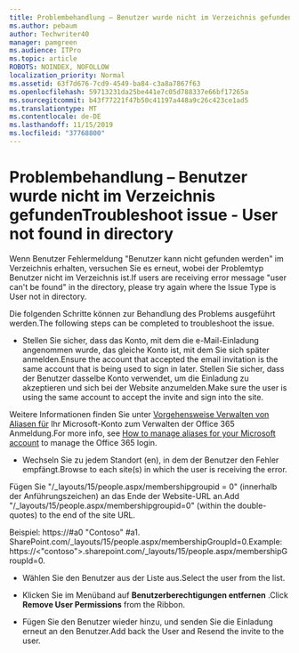 ```yaml
---
title: Problembehandlung – Benutzer wurde nicht im Verzeichnis gefunden
ms.author: pebaum
author: Techwriter40
manager: pamgreen
ms.audience: ITPro
ms.topic: article
ROBOTS: NOINDEX, NOFOLLOW
localization_priority: Normal
ms.assetid: 63f7d676-7cd9-4549-ba84-c3a8a7867f63
ms.openlocfilehash: 59713231da25be441e7c05d788337e66bf17265a
ms.sourcegitcommit: b43f77221f47b50c41197a448a9c26c423ce1ad5
ms.translationtype: MT
ms.contentlocale: de-DE
ms.lasthandoff: 11/15/2019
ms.locfileid: "37768800"
---
```

# <a name="troubleshoot-issue---user-not-found-in-directory"></a><span data-ttu-id="0b19e-102">Problembehandlung – Benutzer wurde nicht im Verzeichnis gefunden</span><span class="sxs-lookup"><span data-stu-id="0b19e-102">Troubleshoot issue - User not found in directory</span></span>

<span data-ttu-id="0b19e-103">Wenn Benutzer Fehlermeldung "Benutzer kann nicht gefunden werden" im Verzeichnis erhalten, versuchen Sie es erneut, wobei der Problemtyp Benutzer nicht im Verzeichnis ist.</span><span class="sxs-lookup"><span data-stu-id="0b19e-103">If users are receiving error message "user can't be found" in the directory, please try again where the Issue Type is User not in directory.</span></span>

<span data-ttu-id="0b19e-104">Die folgenden Schritte können zur Behandlung des Problems ausgeführt werden.</span><span class="sxs-lookup"><span data-stu-id="0b19e-104">The following steps can be completed to troubleshoot the issue.</span></span>

- <span data-ttu-id="0b19e-105">Stellen Sie sicher, dass das Konto, mit dem die e-Mail-Einladung angenommen wurde, das gleiche Konto ist, mit dem Sie sich später anmelden.</span><span class="sxs-lookup"><span data-stu-id="0b19e-105">Ensure the account that accepted the email invitation is the same account that is being used to sign in later.</span></span> <span data-ttu-id="0b19e-106">Stellen Sie sicher, dass der Benutzer dasselbe Konto verwendet, um die Einladung zu akzeptieren und sich bei der Website anzumelden.</span><span class="sxs-lookup"><span data-stu-id="0b19e-106">Make sure the user is using the same account to accept the invite and sign into the site.</span></span> 

<span data-ttu-id="0b19e-107">Weitere Informationen finden Sie unter [Vorgehensweise Verwalten von Aliasen für</a> Ihr Microsoft-Konto zum Verwalten der Office 365 Anmeldung](https://support.microsoft.com/help/12407/microsoft-account-how-to-manage-aliases).</span><span class="sxs-lookup"><span data-stu-id="0b19e-107">For more info, see [How to manage aliases for your Microsoft account</a> to manage the Office 365 login](https://support.microsoft.com/help/12407/microsoft-account-how-to-manage-aliases).</span></span> 

- <span data-ttu-id="0b19e-108">Wechseln Sie zu jedem Standort (en), in dem der Benutzer den Fehler empfängt.</span><span class="sxs-lookup"><span data-stu-id="0b19e-108">Browse to each site(s) in which the user is receiving the error.</span></span> 

<span data-ttu-id="0b19e-109">Fügen Sie "/_layouts/15/people.aspx/membershipgroupid = 0" (innerhalb der Anführungszeichen) an das Ende der Website-URL an.</span><span class="sxs-lookup"><span data-stu-id="0b19e-109">Add "/_layouts/15/people.aspx/membershipgroupid=0" (within the double-quotes) to the end of the site URL.</span></span> 

<span data-ttu-id="0b19e-110">Beispiel: https://#a0 "Contoso" #a1. SharePoint.com/_layouts/15/people.aspx/membershipGroupId=0.</span><span class="sxs-lookup"><span data-stu-id="0b19e-110">Example: https://<"contoso">.sharepoint.com/_layouts/15/people.aspx/membershipGroupId=0.</span></span>

- <span data-ttu-id="0b19e-111">Wählen Sie den Benutzer aus der Liste aus.</span><span class="sxs-lookup"><span data-stu-id="0b19e-111">Select the user from the list.</span></span>

- <span data-ttu-id="0b19e-112">Klicken Sie im Menüband auf **Benutzerberechtigungen entfernen** .</span><span class="sxs-lookup"><span data-stu-id="0b19e-112">Click **Remove User Permissions** from the Ribbon.</span></span> 
-  <span data-ttu-id="0b19e-113">Fügen Sie den Benutzer wieder hinzu, und senden Sie die Einladung erneut an den Benutzer.</span><span class="sxs-lookup"><span data-stu-id="0b19e-113">Add back the User and Resend the invite to the user.</span></span>

